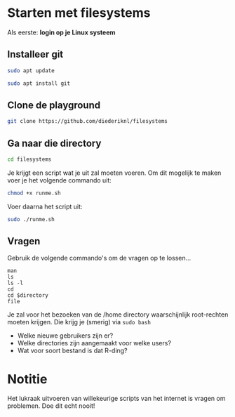 # Starten met filesystems

Als eerste: **login op je Linux systeem**

## Installeer git

```bash
sudo apt update
```

```bash
sudo apt install git
```



## Clone de playground

```bash
git clone https://github.com/diederiknl/filesystems
```

## Ga naar die directory

```bash
cd filesystems
```

Je krijgt een script wat je uit zal moeten voeren. Om dit mogelijk te maken voer je het volgende commando uit:

```bash
chmod +x runme.sh
```

Voer daarna het script uit:

```bash
sudo ./runme.sh
```

## Vragen

Gebruik de volgende commando's om de vragen op te lossen...

```
man
ls
ls -l
cd
cd $directory
file
```

Je zal voor het bezoeken van de /home directory waarschijnlijk root-rechten moeten krijgen. Die krijg je (smerig) via ```sudo bash```

* Welke nieuwe gebruikers zijn er?
* Welke directories zijn aangemaakt voor welke users?
* Wat voor soort bestand is dat R-ding?

# Notitie

Het lukraak uitvoeren van willekeurige scripts van het internet is vragen om problemen. Doe dit echt nooit!
